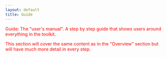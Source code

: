 ```yaml
---
layout: default
title: Guide
---
```



<p style="color:#F00">
Guide: The "user's manual". A step by step guide that shows users around everything in the toolkit. 
</p>

<p style="color:#F00">
    This section will cover the same content as in the "Overview" section but will have much more detail in every step. 

</p>
